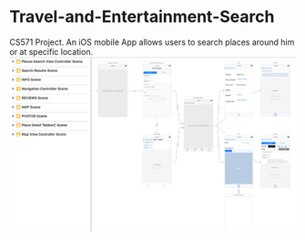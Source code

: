 # Travel-and-Entertainment-Search
CS571 Project. An iOS mobile App allows users to search places around him or at specific location.
![alt text](https://github.com/MocaRaxLin/Travel-and-Entertainment-Search/blob/master/MVC-View.png)
